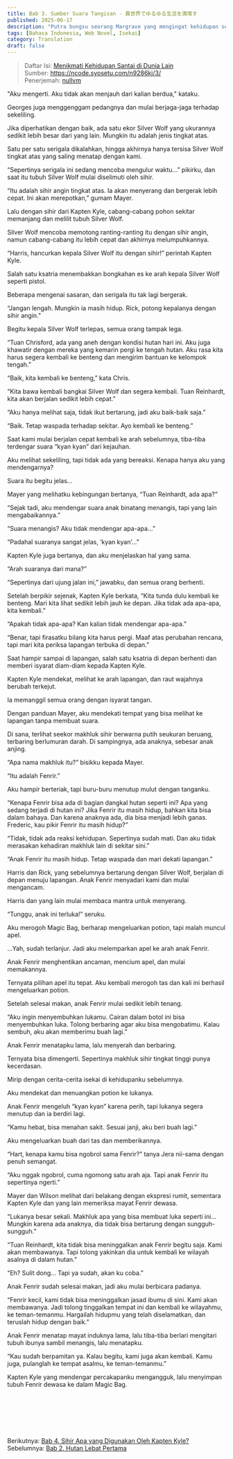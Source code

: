 ```yaml
---
title: Bab 3. Sumber Suara Tangisan - 異世界でゆるゆる生活を満喫す
published: 2025-06-17
description: "Putra bungsu seorang Margrave yang mengingat kehidupan sebelumnya sebagai pekerja kantoran Jepang, kini bertekad menjalani hidup yang gembira di dunia fantasi penuh makhluk berbulu halus dan sihir, namun tindakan sederhana demi keluarganya selalu berkembang menjadi urusan besar dalam cerita fantasi santai tanpa unsur pembalasan ini."
tags: [Bahasa Indonesia, Web Novel, Isekai]
category: Translation
draft: false
---
```


> Daftar Isi: [Menikmati Kehidupan Santai di Dunia Lain](../isekai-yuruyuru/)  
> Sumber: https://ncode.syosetu.com/n9286kj/3/  
> Penerjemah: [nullvm](https://github.com/nullvm)  

"Aku mengerti. Aku tidak akan menjauh dari kalian berdua," kataku.

Georges juga menggenggam pedangnya dan mulai berjaga-jaga terhadap sekeliling.

Jika diperhatikan dengan baik, ada satu ekor Silver Wolf yang ukurannya sedikit lebih besar dari yang lain. Mungkin itu adalah jenis tingkat atas.

Satu per satu serigala dikalahkan, hingga akhirnya hanya tersisa Silver Wolf tingkat atas yang saling menatap dengan kami.

“Sepertinya serigala ini sedang mencoba mengulur waktu...” pikirku, dan saat itu tubuh Silver Wolf mulai diselimuti oleh sihir.

“Itu adalah sihir angin tingkat atas. Ia akan menyerang dan bergerak lebih cepat. Ini akan merepotkan,” gumam Mayer.

Lalu dengan sihir dari Kapten Kyle, cabang-cabang pohon sekitar memanjang dan melilit tubuh Silver Wolf.

Silver Wolf mencoba memotong ranting-ranting itu dengan sihir angin, namun cabang-cabang itu lebih cepat dan akhirnya melumpuhkannya.

“Harris, hancurkan kepala Silver Wolf itu dengan sihir!” perintah Kapten Kyle.

Salah satu ksatria menembakkan bongkahan es ke arah kepala Silver Wolf seperti pistol.

Beberapa mengenai sasaran, dan serigala itu tak lagi bergerak.

“Jangan lengah. Mungkin ia masih hidup. Rick, potong kepalanya dengan sihir angin.”

Begitu kepala Silver Wolf terlepas, semua orang tampak lega.

“Tuan Chrisford, ada yang aneh dengan kondisi hutan hari ini. Aku juga khawatir dengan mereka yang kemarin pergi ke tengah hutan. Aku rasa kita harus segera kembali ke benteng dan mengirim bantuan ke kelompok tengah.”

“Baik, kita kembali ke benteng,” kata Chris.

“Kita bawa kembali bangkai Silver Wolf dan segera kembali. Tuan Reinhardt, kita akan berjalan sedikit lebih cepat.”

“Aku hanya melihat saja, tidak ikut bertarung, jadi aku baik-baik saja.”

“Baik. Tetap waspada terhadap sekitar. Ayo kembali ke benteng.”

Saat kami mulai berjalan cepat kembali ke arah sebelumnya, tiba-tiba terdengar suara “kyan kyan” dari kejauhan.

Aku melihat sekeliling, tapi tidak ada yang bereaksi. Kenapa hanya aku yang mendengarnya?

Suara itu begitu jelas...

Mayer yang melihatku kebingungan bertanya,
“Tuan Reinhardt, ada apa?”

“Sejak tadi, aku mendengar suara anak binatang menangis, tapi yang lain mengabaikannya.”

“Suara menangis? Aku tidak mendengar apa-apa...”

“Padahal suaranya sangat jelas, ‘kyan kyan’…”

Kapten Kyle juga bertanya, dan aku menjelaskan hal yang sama.

“Arah suaranya dari mana?”

“Sepertinya dari ujung jalan ini,” jawabku, dan semua orang berhenti.

Setelah berpikir sejenak, Kapten Kyle berkata,
“Kita tunda dulu kembali ke benteng. Mari kita lihat sedikit lebih jauh ke depan. Jika tidak ada apa-apa, kita kembali.”

“Apakah tidak apa-apa? Kan kalian tidak mendengar apa-apa.”

“Benar, tapi firasatku bilang kita harus pergi. Maaf atas perubahan rencana, tapi mari kita periksa lapangan terbuka di depan.”

Saat hampir sampai di lapangan, salah satu ksatria di depan berhenti dan memberi isyarat diam-diam kepada Kapten Kyle.

Kapten Kyle mendekat, melihat ke arah lapangan, dan raut wajahnya berubah terkejut.

Ia memanggil semua orang dengan isyarat tangan.

Dengan panduan Mayer, aku mendekati tempat yang bisa melihat ke lapangan tanpa membuat suara.

Di sana, terlihat seekor makhluk sihir berwarna putih seukuran beruang, terbaring berlumuran darah. Di sampingnya, ada anaknya, sebesar anak anjing.

“Apa nama makhluk itu?” bisikku kepada Mayer.

“Itu adalah Fenrir.”

Aku hampir berteriak, tapi buru-buru menutup mulut dengan tanganku.

“Kenapa Fenrir bisa ada di bagian dangkal hutan seperti ini? Apa yang sedang terjadi di hutan ini? Jika Fenrir itu masih hidup, bahkan kita bisa dalam bahaya. Dan karena anaknya ada, dia bisa menjadi lebih ganas. Frederic, kau pikir Fenrir itu masih hidup?”

“Tidak, tidak ada reaksi kehidupan. Sepertinya sudah mati. Dan aku tidak merasakan kehadiran makhluk lain di sekitar sini.”

“Anak Fenrir itu masih hidup. Tetap waspada dan mari dekati lapangan.”

Harris dan Rick, yang sebelumnya bertarung dengan Silver Wolf, berjalan di depan menuju lapangan. Anak Fenrir menyadari kami dan mulai mengancam.

Harris dan yang lain mulai membaca mantra untuk menyerang.

“Tunggu, anak ini terluka!” seruku.

Aku merogoh Magic Bag, berharap mengeluarkan potion, tapi malah muncul apel.

...Yah, sudah terlanjur. Jadi aku melemparkan apel ke arah anak Fenrir.

Anak Fenrir menghentikan ancaman, mencium apel, dan mulai memakannya.

Ternyata pilihan apel itu tepat. Aku kembali merogoh tas dan kali ini berhasil mengeluarkan potion.

Setelah selesai makan, anak Fenrir mulai sedikit lebih tenang.

“Aku ingin menyembuhkan lukamu. Cairan dalam botol ini bisa menyembuhkan luka. Tolong berbaring agar aku bisa mengobatimu. Kalau sembuh, aku akan memberimu buah lagi.”

Anak Fenrir menatapku lama, lalu menyerah dan berbaring.

Ternyata bisa dimengerti. Sepertinya makhluk sihir tingkat tinggi punya kecerdasan.

Mirip dengan cerita-cerita isekai di kehidupanku sebelumnya.

Aku mendekat dan menuangkan potion ke lukanya.

Anak Fenrir mengeluh “kyan kyan” karena perih, tapi lukanya segera menutup dan ia berdiri lagi.

“Kamu hebat, bisa menahan sakit. Sesuai janji, aku beri buah lagi.”

Aku mengeluarkan buah dari tas dan memberikannya.

“Hart, kenapa kamu bisa ngobrol sama Fenrir?” tanya Jera nii-sama dengan penuh semangat.

“Aku nggak ngobrol, cuma ngomong satu arah aja. Tapi anak Fenrir itu sepertinya ngerti.”

Mayer dan Wilson melihat dari belakang dengan ekspresi rumit, sementara Kapten Kyle dan yang lain memeriksa mayat Fenrir dewasa.

“Lukanya besar sekali. Makhluk apa yang bisa membuat luka seperti ini... Mungkin karena ada anaknya, dia tidak bisa bertarung dengan sungguh-sungguh.”

“Tuan Reinhardt, kita tidak bisa meninggalkan anak Fenrir begitu saja. Kami akan membawanya. Tapi tolong yakinkan dia untuk kembali ke wilayah asalnya di dalam hutan.”

“Eh? Sulit dong... Tapi ya sudah, akan ku coba.”

Anak Fenrir sudah selesai makan, jadi aku mulai berbicara padanya.

“Fenrir kecil, kami tidak bisa meninggalkan jasad ibumu di sini. Kami akan membawanya. Jadi tolong tinggalkan tempat ini dan kembali ke wilayahmu, ke teman-temanmu. Hargailah hidupmu yang telah diselamatkan, dan teruslah hidup dengan baik.”

Anak Fenrir menatap mayat induknya lama, lalu tiba-tiba berlari mengitari tubuh ibunya sambil menangis, lalu menatapku.

“Kau sudah berpamitan ya. Kalau begitu, kami juga akan kembali. Kamu juga, pulanglah ke tempat asalmu, ke teman-temanmu.”

Kapten Kyle yang mendengar percakapanku mengangguk, lalu menyimpan tubuh Fenrir dewasa ke dalam Magic Bag.

<br /><br /><br /><br /><br />

Berikutnya: [Bab 4. Sihir Apa yang Digunakan Oleh Kapten Kyle?](../isekai-yuruyuru-4/)  
Sebelumnya: [Bab 2. Hutan Lebat Pertama](../isekai-yuruyuru-2/)
